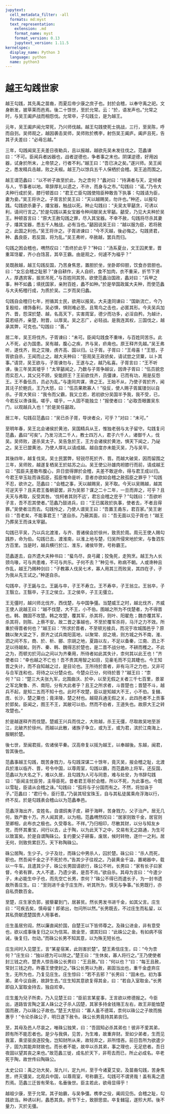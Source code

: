 ```yaml
---
jupytext:
  cell_metadata_filter: -all
  formats: md:myst
  text_representation:
    extension: .md
    format_name: myst
    format_version: 0.13
    jupytext_version: 1.11.5
kernelspec:
  display_name: Python 3
  language: python
  name: python3
---
```

# 越王勾践世家

越王勾践，其先禹之苗裔，而夏后帝少康之庶子也。封於会稽，以奉守禹之祀。文身断发，披草莱而邑焉。後二十馀世，至於允常。云：“於，语发声也。”允常之时，与吴王阖庐战而相怨伐。允常卒，子勾践立，是为越王。

元年，吴王阖庐闻允常死，乃兴师伐越。越王勾践使死士挑战，三行，至吴陈，呼而自刭。吴师观之，越因袭击吴师，吴师败於槜李，射伤吴王阖庐。阖庐且死，告其子夫差曰：“必毋忘越。”

三年，勾践闻吴王夫差日夜勒兵，且以报越，越欲先吴未发往伐之。范蠡谏曰：“不可。臣闻兵者凶器也，战者逆德也，争者事之末也。阴谋逆德，好用凶器，试身於所末，上帝禁之，行者不利。”越王曰：“吾已决之矣。”遂兴师。吴王闻之，悉发精兵击越，败之夫椒。越王乃以馀兵五千人保栖於会稽。吴王追而围之。

越王谓范蠡曰：“以不听子故至於此，为之柰何？”蠡对曰：“持满者与天，定倾者与人，节事者以地。卑辞厚礼以遗之，不许，而身与之市。”勾践曰：“诺。”乃令大夫种行成於吴，膝行顿首曰：“君王亡臣勾践使陪臣种敢告下执事：勾践请为臣，妻为妾。”吴王将许之。子胥言於吴王曰：“天以越赐吴，勿许也。”种还，以报勾践。勾践欲杀妻子，燔宝器，触战以死。种止勾践曰：“夫吴太宰嚭贪，可诱以利，请间行言之。”於是勾践以美女宝器令种间献吴太宰嚭。嚭受，乃见大夫种於吴王。种顿首言曰：“原大王赦勾践之罪，尽入其宝器。不幸不赦，勾践将尽杀其妻子，燔其宝器，悉五千人触战，必有当也。”嚭因说吴王曰：“越以服为臣，若将赦之，此国之利也。”吴王将许之。子胥进谏曰：“今不灭越，後必悔之。勾践贤君，种、蠡良臣，若反国，将为乱。”吴王弗听，卒赦越，罢兵而归。

勾践之困会稽也，喟然叹曰：“吾终於此乎？”种曰：“汤系夏台，文王囚羑里，晋重耳饹翟，齐小白饹莒，其卒王霸。由是观之，何遽不为福乎？”

吴既赦越，越王勾践反国，乃苦身焦思，置胆於坐，坐卧即仰胆，饮食亦尝胆也。曰：“女忘会稽之耻邪？”身自耕作，夫人自织，食不加肉，衣不重采，折节下贤人，厚遇宾客，振贫吊死，”与百姓同其劳。欲使范蠡治国政，蠡对曰：“兵甲之事，种不如蠡；填抚国家，亲附百姓，蠡不如种。”於是举国政属大夫种，而使范蠡与大夫柘稽行成，为质於吴。二岁而吴归蠡。

勾践自会稽归七年，拊循其士民，欲用以报吴。大夫逢同谏曰：“国新流亡，今乃复殷给，缮饰备利，吴必惧，惧则难必至。且鸷鸟之击也，必匿其形。今夫吴兵加齐、晋，怨深於楚、越，名高天下，实害周室，德少而功多，必淫自矜。为越计，莫若结齐，亲楚，附晋，以厚吴。吴之志广，必轻战。是我连其权，三国伐之，越承其弊，可克也。”勾践曰：“善。”

居二年，吴王将伐齐。子胥谏曰：“未可。臣闻勾践食不重味，与百姓同苦乐。此人不死，必为国患。吴有越，腹心之疾，齐与吴，疥甪也。原王释齐先越。”吴王弗听，遂伐齐，败之艾陵，虏齐高、国以归。让子胥。子胥曰：“王毋喜！”王怒，子胥欲自杀，王闻而止之。越大夫种曰：“臣观吴王政骄矣，请试尝之贷粟，以卜其事。”请贷，吴王欲与，子胥谏勿与，王遂与之，越乃私喜。子胥言曰：“王不听谏，後三年吴其墟乎！”太宰嚭闻之，乃数与子胥争越议，因谗子胥曰：“伍员貌忠而实忍人，其父兄不顾，安能顾王？王前欲伐齐，员彊谏，已而有功，用是反怨王。王不备伍员，员必为乱。”与逢同共谋，谗之王。王始不从，乃使子胥於齐，闻其讬子於鲍氏，王乃大怒，曰：“伍员果欺寡人！”役反，使人赐子胥属镂剑以自杀。子胥大笑曰：“我令而父霸，我又立若，若初欲分吴国半予我，我不受，已，今若反以谗诛我。嗟乎，嗟乎，一人固不能独立！”报使者曰：“必取吾眼置吴东门，以观越兵入也！”於是吴任嚭政。

居三年，勾践召范蠡曰：“吴已杀子胥，导谀者众，可乎？”对曰：“未可。”

至明年春，吴王北会诸侯於黄池，吴国精兵从王，惟独老弱与太子留守。勾践复问范蠡，蠡曰“可矣”。乃发习流二千人，教士四万人，君子六千人，诸御千人，伐吴。吴师败，遂杀吴太子。吴告急於王，王方会诸侯於黄池，惧天下闻之，乃祕之。吴王已盟黄池，乃使人厚礼以请成越。越自度亦未能灭吴，乃与吴平。

其後四年，越复伐吴。吴士民罢弊，轻锐尽死於齐、晋。而越大破吴，因而留围之三年，吴师败，越遂复栖吴王於姑苏之山。吴王使公孙雄肉袒膝行而前，请成越王曰：“孤臣夫差敢布腹心，异日尝得罪於会稽，夫差不敢逆命，得与君王成以归。今君王举玉趾而诛孤臣，孤臣惟命是听，意者亦欲如会稽之赦孤臣之罪乎？”勾践不忍，欲许之。范蠡曰：“会稽之事，天以越赐吴，吴不取。今天以吴赐越，越其可逆天乎？且夫君王蚤朝晏罢，非为吴邪？谋之二十二年，一旦而弃之，可乎？且夫天与弗取，反受其咎。‘伐柯者其则不远’，君忘会稽之戹乎？”勾践曰：“吾欲听子言，吾不忍其使者。”范蠡乃鼓进兵，曰：“王已属政於执事，使者去，不者且得罪。”吴使者泣而去。勾践怜之，乃使人谓吴王曰：“吾置王甬东，君百家。”吴王谢曰：“吾老矣，不能事君王！”遂自杀。乃蔽其面，曰：“吾无面以见子胥也！”越王乃葬吴王而诛太宰嚭。

勾践已平吴，乃以兵北渡淮，与齐、晋诸侯会於徐州，致贡於周。周元王使人赐勾践胙，命为伯。勾践已去，渡淮南，以淮上地与楚，归吴所侵宋地於宋，与鲁泗东方百里。当是时，越兵横行於江、淮东，诸侯毕贺，号称霸王。

范蠡遂去，自齐遗大夫种书曰：“蜚鸟尽，良弓藏；狡兔死，走狗烹。越王为人长颈鸟喙，可与共患难，不可与共乐。子何不去？”种见书，称病不朝。人或谗种且作乱，越王乃赐种剑曰：“子教寡人伐吴七术，寡人用其三而败吴，其四在子，子为我从先王试之。”种遂自杀。

勾践卒，子王鼫与立。王鼫与卒，子王不寿立。王不寿卒，子王翁立。王翁卒，子王翳立。王翳卒，子王之侯立。王之侯卒，子王无彊立。

王无彊时，越兴师北伐齐，西伐楚，与中国争彊。当楚威王之时，越北伐齐，齐威王使人说越王曰：“越不伐楚，大不王，小不伯。图越之所为不伐楚者，为不得晋也。韩、魏固不攻楚。韩之攻楚，覆其军，杀其将，则叶、阳翟危；魏亦覆其军，杀其将，则陈、上蔡不安。故二晋之事越也，不至於覆军杀将，马汗之力不效。所重於得晋者何也？”越王曰：“所求於晋者，不至顿刃接兵，而况于攻城围邑乎？原魏以聚大梁之下，原齐之试兵南阳莒地，以聚常、郯之境，则方城之外不南，淮、泗之间不东，商、於、析、郦、宗胡之地，夏路以左，不足以备秦，江南、泗上不足以待越矣。则齐、秦、韩、魏得志於楚也，是二晋不战分地，不耕而穫之。不此之为，而顿刃於河山之间以为齐秦用，所待者如此其失计，柰何其以此王也！”齐使者曰：“幸也越之不亡也！吾不贵其用智之如目，见豪毛而不见其睫也。今王知晋之失计，而不自知越之过，是目论也。王所待於晋者，非有马汗之力也，又非可与合军连和也，将待之以分楚众也。今楚众已分，何待於晋？”越王曰：“柰何？”曰：“楚三大夫张九军，北围曲沃、於中，以至无假之关者三千七百里，景翠之军北聚鲁、齐、南阳，分有大此者乎？且王之所求者，斗晋楚也；晋楚不斗，越兵不起，是知二五而不知十也。此时不攻楚，臣以是知越大不王，小不伯。复雠、庞、长沙，楚之粟也；竟泽陵，楚之材也。越窥兵通无假之关，此四邑者不上贡事於郢矣。臣闻之，图王不王，其敝可以伯。然而不伯者，王道失也。故原大王之转攻楚也。”

於是越遂释齐而伐楚。楚威王兴兵而伐之，大败越，杀王无彊，尽取故吴地至浙江，北破齐於徐州。而越以此散，诸族子争立，或为王，或为君，滨於江南海上，服朝於楚。

後七世，至闽君摇，佐诸侯平秦。汉高帝复以摇为越王，以奉越後。东越，闽君，皆其後也。

范蠡事越王勾践，既苦身戮力，与勾践深谋二十馀年，竟灭吴，报会稽之耻，北渡兵於淮以临齐、晋，号令中国，以尊周室，勾践以霸，而范蠡称上将军。还反国，范蠡以为大名之下，难以久居，且勾践为人可与同患，难与处安，为书辞勾践曰：“臣闻主忧臣劳，主辱臣死。昔者君王辱於会稽，所以不死，为此事也。今既以雪耻，臣请从会稽之诛。”勾践曰：“孤将与子分国而有之。不然，将加诛于子。”范蠡曰：“君行令，臣行意。”乃装其轻宝珠玉，自与其私徒属乘舟浮海以行，终不反。於是勾践表会稽山以为范蠡奉邑。

范蠡浮海出齐，变姓名，自谓鸱夷子皮，耕于海畔，苦身戮力，父子治产。居无几何，致产数十万。齐人闻其贤，以为相。范蠡喟然叹曰：“居家则致千金，居官则至卿相，此布衣之极也。久受尊名，不祥。”乃归相印，尽散其财，以分与知友乡党，而怀其重宝，间行以去，止于陶，以为此天下之中，交易有无之路通，为生可以致富矣。於是自谓陶硃公。复约要父子耕畜，废居，候时转物，逐什一之利。居无何，则致赀累巨万。天下称陶硃公。

硃公居陶，生少子。少子及壮，而硃公中男杀人，囚於楚。硃公曰：“杀人而死，职也。然吾闻千金之子不死於市。”告其少子往视之。乃装黄金千溢，置褐器中，载以一牛车。且遣其少子，硃公长男固请欲行，硃公不听。长男曰：“家有长子曰家督，今弟有罪，大人不遣，乃遗少弟，是吾不肖。”欲自杀。其母为言曰：“今遣少子，未必能生中子也，而先空亡长男，柰何？”硃公不得已而遣长子，为一封书遗故所善庄生。曰：“至则进千金于庄生所，听其所为，慎无与争事。”长男既行，亦自私赍数百金。

至楚，庄生家负郭，披藜藋到门，居甚贫。然长男发书进千金，如其父言。庄生曰：“可疾去矣，慎毋留！即弟出，勿问所以然。”长男既去，不过庄生而私留，以其私赍献遗楚国贵人用事者。

庄生虽居穷阎，然以廉直闻於国，自楚王以下皆师尊之。及硃公进金，非有意受也，欲以成事後复归之以为信耳。故金至，谓其妇曰：“此硃公之金。有如病不宿诫，後复归，勿动。”而硃公长男不知其意，以为殊无短长也。

庄生间时入见楚王，言“某星宿某，此则害於楚”。楚王素信庄生，曰：“今为柰何？”庄生曰：“独以德为可以除之。”楚王曰：“生休矣，寡人将行之。”王乃使使者封三钱之府。楚贵人惊告硃公长男曰：“王且赦。”曰：“何以也？”曰：“每王且赦，常封三钱之府。昨暮王使使封之。”硃公长男以为赦，弟固当出也，重千金虚弃庄生，无所为也，乃复见庄生。庄生惊曰：“若不去邪？”长男曰：“固未也。初为事弟，弟今议自赦，故辞生去。”庄生知其意欲复得其金，曰：“若自入室取金。”长男即自入室取金持去，独自欢幸。

庄生羞为兒子所卖，乃入见楚王曰：“臣前言某星事，王言欲以修德报之。今臣出，道路皆言陶之富人硃公之子杀人囚楚，其家多持金钱赂王左右，故王非能恤楚国而赦，乃以硃公子故也。”楚王大怒曰：“寡人虽不德耳，柰何以硃公之子故而施惠乎！”令论杀硃公子，明日遂下赦令。硃公长男竟持其弟丧归。

至，其母及邑人尽哀之，唯硃公独笑，曰：“吾固知必杀其弟也！彼非不爱其弟，顾有所不能忍者也。是少与我俱，见苦，为生难，故重弃财。至如少弟者，生而见我富，乘坚驱良逐狡兔，岂知财所从来，故轻弃之，非所惜吝。前日吾所为欲遣少子，固为其能弃财故也。而长者不能，故卒以杀其弟，事之理也，无足悲者。吾日夜固以望其丧之来也。”故范蠡三徙，成名於天下，非苟去而已，所止必成名。卒老死于陶，故世传曰陶硃公。

太史公曰：禹之功大矣，渐九川，定九州，至于今诸夏艾安。及苗裔勾践，苦身焦思，终灭彊吴，北观兵中国，以尊周室，号称霸王。勾践可不谓贤哉！盖有禹之遗烈焉。范蠡三迁皆有荣名，名垂後世。臣主若此，欲毋显得乎！

越祖少康，至于允常。其子始霸，与吴争彊。槜李之役，阖闾见伤。会稽之耻，勾践欲当。种诱以利，蠡悉其良。折节下士，致胆思尝。卒复雠寇，遂殄大邦。後不量力，灭於无彊。
